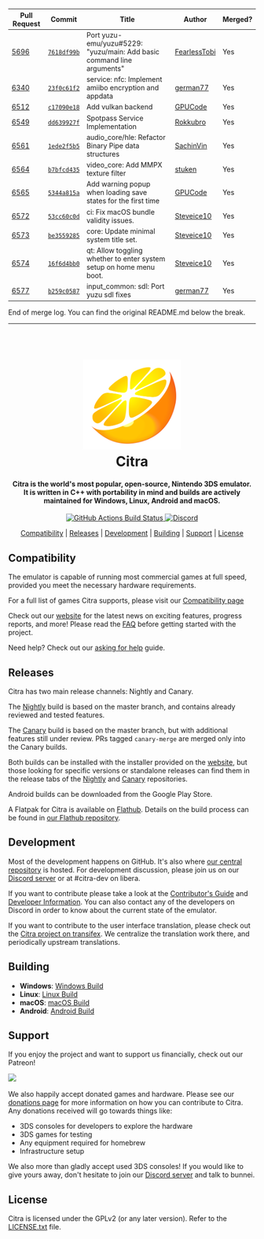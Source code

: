 | Pull Request | Commit | Title | Author | Merged? |
|----|----|----|----|----|
| [5696](https://github.com/citra-emu/citra//pull/5696) | [`7618df99b`](https://github.com/citra-emu/citra//pull/5696/files) | Port yuzu-emu/yuzu#5229: "yuzu/main: Add basic command line arguments" | [FearlessTobi](https://github.com/FearlessTobi/) | Yes |
| [6340](https://github.com/citra-emu/citra//pull/6340) | [`23f0c61f2`](https://github.com/citra-emu/citra//pull/6340/files) | service: nfc: Implement amiibo encryption and appdata | [german77](https://github.com/german77/) | Yes |
| [6512](https://github.com/citra-emu/citra//pull/6512) | [`c17090e18`](https://github.com/citra-emu/citra//pull/6512/files) | Add vulkan backend | [GPUCode](https://github.com/GPUCode/) | Yes |
| [6549](https://github.com/citra-emu/citra//pull/6549) | [`dd639927f`](https://github.com/citra-emu/citra//pull/6549/files) | Spotpass Service Implementation | [Rokkubro](https://github.com/Rokkubro/) | Yes |
| [6561](https://github.com/citra-emu/citra//pull/6561) | [`1ede2f5b5`](https://github.com/citra-emu/citra//pull/6561/files) | audio_core/hle: Refactor Binary Pipe data structures | [SachinVin](https://github.com/SachinVin/) | Yes |
| [6564](https://github.com/citra-emu/citra//pull/6564) | [`b7bfcd435`](https://github.com/citra-emu/citra//pull/6564/files) | video_core: Add MMPX texture filter | [stuken](https://github.com/stuken/) | Yes |
| [6565](https://github.com/citra-emu/citra//pull/6565) | [`5344a815a`](https://github.com/citra-emu/citra//pull/6565/files) | Add warning popup when loading save states for the first time | [GPUCode](https://github.com/GPUCode/) | Yes |
| [6572](https://github.com/citra-emu/citra//pull/6572) | [`53cc60c0d`](https://github.com/citra-emu/citra//pull/6572/files) | ci: Fix macOS bundle validity issues. | [Steveice10](https://github.com/Steveice10/) | Yes |
| [6573](https://github.com/citra-emu/citra//pull/6573) | [`be3559285`](https://github.com/citra-emu/citra//pull/6573/files) | core: Update minimal system title set. | [Steveice10](https://github.com/Steveice10/) | Yes |
| [6574](https://github.com/citra-emu/citra//pull/6574) | [`16f6d4bb0`](https://github.com/citra-emu/citra//pull/6574/files) | qt: Allow toggling whether to enter system setup on home menu boot. | [Steveice10](https://github.com/Steveice10/) | Yes |
| [6577](https://github.com/citra-emu/citra//pull/6577) | [`b259c0587`](https://github.com/citra-emu/citra//pull/6577/files) | input_common: sdl: Port yuzu sdl fixes | [german77](https://github.com/german77/) | Yes |


End of merge log. You can find the original README.md below the break.

-----

<h1 align="center">
  <br>
  <a href="https://citra-emu.org/"><img src="https://raw.githubusercontent.com/citra-emu/citra-assets/master/Main/citra_logo.svg" alt="Citra" width="200"></a>
  <br>
  <b>Citra</b>
  <br>
</h1>

<h4 align="center"><b>Citra</b> is the world's most popular, open-source, Nintendo 3DS emulator.
<br>
It is written in C++ with portability in mind and builds are actively maintained for Windows, Linux, Android and macOS.
</h4>

<p align="center">
    <a href="https://github.com/citra-emu/citra/actions/">
        <img src="https://github.com/citra-emu/citra/workflows/citra-ci/badge.svg"
            alt="GitHub Actions Build Status">
    </a>
    <a href="https://discord.gg/FAXfZV9">
        <img src="https://img.shields.io/discord/220740965957107713?color=%237289DA&label=Citra&logo=discord&logoColor=white"
            alt="Discord">
    </a>
</p>

<p align="center">
  <a href="#compatibility">Compatibility</a> |
  <a href="#releases">Releases</a> |
  <a href="#development">Development</a> |
  <a href="#building">Building</a> |
  <a href="#support">Support</a> |
  <a href="#license">License</a>
</p>


## Compatibility

The emulator is capable of running most commercial games at full speed, provided you meet the necessary hardware requirements.

For a full list of games Citra supports, please visit our [Compatibility page](https://citra-emu.org/game/)

Check out our [website](https://citra-emu.org/) for the latest news on exciting features, progress reports, and more!
Please read the [FAQ](https://citra-emu.org/wiki/faq/) before getting started with the project.

Need help? Check out our [asking for help](https://citra-emu.org/help/reference/asking/) guide.

## Releases

Citra has two main release channels: Nightly and Canary.

The [Nightly](https://github.com/citra-emu/citra-nightly) build is based on the master branch, and contains already reviewed and tested features.

The [Canary](https://github.com/citra-emu/citra-canary) build is based on the master branch, but with additional features still under review. PRs tagged `canary-merge` are merged only into the Canary builds.

Both builds can be installed with the installer provided on the [website](https://citra-emu.org/download/), but those looking for specific versions or standalone releases can find them in the release tabs of the [Nightly](https://github.com/citra-emu/citra-nightly/releases) and [Canary](https://github.com/citra-emu/citra-canary/releases) repositories.

Android builds can be downloaded from the Google Play Store.

A Flatpak for Citra is available on [Flathub](https://flathub.org/apps/details/org.citra_emu.citra). Details on the build process can be found in [our Flathub repository](https://github.com/flathub/org.citra_emu.citra).

## Development

Most of the development happens on GitHub. It's also where [our central repository](https://github.com/citra-emu/citra) is hosted.
For development discussion, please join us on our [Discord server](https://citra-emu.org/discord/) or at #citra-dev on libera.

If you want to contribute please take a look at the [Contributor's Guide](https://github.com/citra-emu/citra/wiki/Contributing) and [Developer Information](https://github.com/citra-emu/citra/wiki/Developer-Information). You can also contact any of the developers on Discord in order to know about the current state of the emulator.

If you want to contribute to the user interface translation, please check out the [Citra project on transifex](https://www.transifex.com/citra/citra). We centralize the translation work there, and periodically upstream translations.

## Building

* __Windows__: [Windows Build](https://github.com/citra-emu/citra/wiki/Building-For-Windows)
* __Linux__: [Linux Build](https://github.com/citra-emu/citra/wiki/Building-For-Linux)
* __macOS__: [macOS Build](https://github.com/citra-emu/citra/wiki/Building-for-macOS)
* __Android__: [Android Build](https://github.com/citra-emu/citra/wiki/Building-for-Android)


## Support

If you enjoy the project and want to support us financially, check out our Patreon!

<a href="https://www.patreon.com/citraemu">
    <img src="https://c5.patreon.com/external/logo/become_a_patron_button@2x.png" width="160">
</a>

We also happily accept donated games and hardware.
Please see our [donations page](https://citra-emu.org/donate/) for more information on how you can contribute to Citra.
Any donations received will go towards things like:
* 3DS consoles for developers to explore the hardware
* 3DS games for testing
* Any equipment required for homebrew
* Infrastructure setup

We also more than gladly accept used 3DS consoles! If you would like to give yours away, don't hesitate to join our [Discord server](https://citra-emu.org/discord/) and talk to bunnei.


## License

Citra is licensed under the GPLv2 (or any later version). Refer to the [LICENSE.txt](https://github.com/citra-emu/citra/blob/master/license.txt) file.
